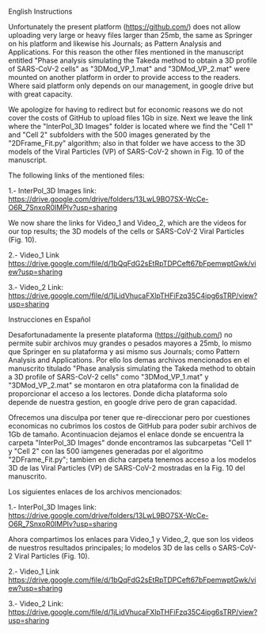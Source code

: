 English Instructions

Unfortunately the present platform (https://github.com/) does not allow uploading very large or heavy files larger than 25mb,
the same as Springer on his platform and likewise his Journals; as Pattern Analysis and Applications. For this reason the
other files mentioned in the manuscript entitled "Phase analysis simulating the Takeda method to obtain a 3D profile of
SARS-CoV-2 cells" as "3DMod_VP_1.mat" and "3DMod_VP_2.mat" were mounted on another platform in order to provide access
to the readers. Where said platform only depends on our management, in google drive but with great capacity.

We apologize for having to redirect but for economic reasons we do not cover the costs of GitHub to upload
files 1Gb in size. Next we leave the link where the "InterPol_3D Images" folder is located where we find the
"Cell 1" and "Cell 2" subfolders with the 500 images generated by the "2DFrame_Fit.py" algorithm; also in that folder we have
access to the 3D models of the Viral Particles (VP) of SARS-CoV-2 shown in Fig. 10 of the manuscript.

The following links of the mentioned files:

1.- InterPol_3D Images link: https://drive.google.com/drive/folders/13LwL9BO7SX-WcCe-O6R_7SnxoR0IMPlv?usp=sharing

We now share the links for Video_1 and Video_2, which are the videos for our top results; the 3D models of the cells
or SARS-CoV-2 Viral Particles (Fig. 10).

2.- Video_1 Link https://drive.google.com/file/d/1bQqFdG2sEtRpTDPCeft67bFpemwptGwk/view?usp=sharing

3.- Video_2 Link: https://drive.google.com/file/d/1jLidVhucaFXlpTHFiFzq35C4ipg6sTRP/view?usp=sharing


Instrucciones en Español

Desafortunadamente la presente plataforma (https://github.com/) no permite subir archivos muy grandes o pesados mayores a 25mb, 
lo mismo que Springer en su plataforma y asi mismo sus Journals; como Pattern Analysis and Applications. Por ello los 
demas archivos mencionados en el manuscrito titulado "Phase analysis simulating the Takeda method to obtain a 3D profile of 
SARS-CoV-2 cells" como "3DMod_VP_1.mat" y "3DMod_VP_2.mat" se montaron en otra plataforma con la finalidad de proporcionar el acceso
a los lectores. Donde dicha plataforma solo depende de nuestra gestion, en google drive pero de gran capacidad.

Ofrecemos una disculpa por tener que re-direccionar pero por cuestiones economicas no cubrimos los costos de GitHub para poder subir
archivos de 1Gb de tamaño. Acontinuacion dejamos el enlace donde se encuentra la carpeta "InterPol_3D Images" donde encontramos las 
subcarpetas "Cell 1" y "Cell 2" con las 500 iamgenes generadas por el algoritmo "2DFrame_Fit.py"; tambien en dicha carpeta tenemos
acceso a los modelos 3D de las Viral Particles (VP) de SARS-CoV-2 mostradas en la Fig. 10 del manuscrito.

Los siguientes enlaces de los archivos mencionados:

1.- InterPol_3D Images    link: https://drive.google.com/drive/folders/13LwL9BO7SX-WcCe-O6R_7SnxoR0IMPlv?usp=sharing

Ahora compartimos los enlaces para Video_1 y Video_2, que son los videos de nuestros resultados principales; lo modelos 3D de las cells
o SARS-CoV-2 Viral Particles (Fig. 10).


2.- Video_1           Link   https://drive.google.com/file/d/1bQqFdG2sEtRpTDPCeft67bFpemwptGwk/view?usp=sharing

3.- Video_2           Link:  https://drive.google.com/file/d/1jLidVhucaFXlpTHFiFzq35C4ipg6sTRP/view?usp=sharing

